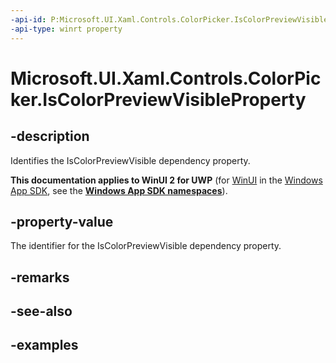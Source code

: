 ```yaml
---
-api-id: P:Microsoft.UI.Xaml.Controls.ColorPicker.IsColorPreviewVisibleProperty
-api-type: winrt property
---
```

<!-- Property syntax.
public DependencyProperty IsColorPreviewVisibleProperty { get; }
-->

# Microsoft.UI.Xaml.Controls.ColorPicker.IsColorPreviewVisibleProperty


## -description

Identifies the IsColorPreviewVisible dependency property.


**This documentation applies to WinUI 2 for UWP** (for [WinUI](/windows/apps/winui/winui3/) in the [Windows App SDK](/windows/apps/windows-app-sdk/), see the **[Windows App SDK namespaces](/windows/windows-app-sdk/api/winrt/)**).

## -property-value

The identifier for the IsColorPreviewVisible dependency property.


## -remarks


## -see-also


## -examples


